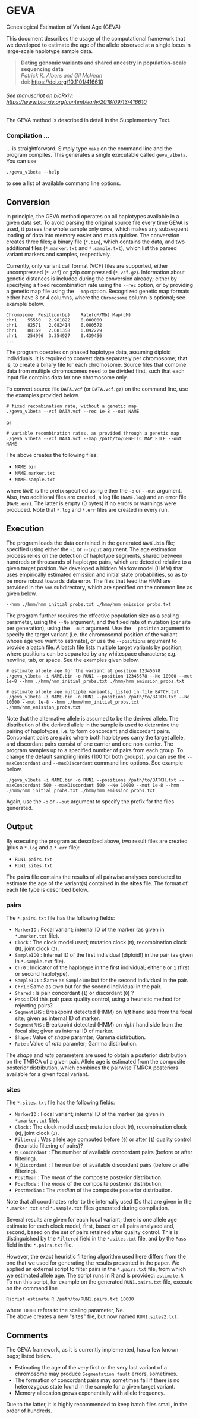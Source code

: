 # GEVA
Genealogical Estimation of Variant Age (GEVA)


This document describes the usage of the computational framework that we developed to estimate the age of the allele observed at a single locus in large-scale haplotype sample data.


> **Dating genomic variants and shared ancestry in population-scale sequencing data**  
> *Patrick K. Albers and Gil McVean*  
> doi: https://doi.org/10.1101/416610
###### See manuscript on bioRxiv: https://www.biorxiv.org/content/early/2018/09/13/416610

The GEVA method is described in detail in the Supplementary Text.



### Compilation ...
... is straightforward. Simply type `make` on the command line and the program compiles.
This generates a single executable called `geva_v1beta`.
You can use
```
./geva_v1beta --help
```
to see a list of available command line options.


## Conversion
In principle, the GEVA method operates on all haplotypes available in a given data set.
To avoid parsing the original source file every time GEVA is used, it parses the whole sample only once, which makes any subsequent loading of data into memory easier and much quicker.
The converstion creates three files; a binary file (`*.bin`), which contains the data, and two additional files (`*.marker.txt` and `*.sample.txt`), which list the parsed variant markers and samples, respectively.

Currently, only variant call format (VCF) files are supported, either uncompressed (`*.vcf`) or gzip compressed (`*.vcf.gz`).
Information about genetic distances is included during the conversion already; either by specifying a fixed recombination rate using the `--rec` option, or by providing a genetic map file using the `--map` option.
Recognized genetic map formats either have 3 or 4 columns, where the `Chromosome` column is optional; see example below.
```
Chromosome	Position(bp)	Rate(cM/Mb)	Map(cM)
chr1	55550	2.981822	0.000000
chr1	82571	2.082414	0.080572
chr1	88169	2.081358	0.092229
chr1	254996	3.354927	0.439456
...
```

The program operates on phased haplotype data, assuming diploid individuals.
It is required to convert data separately per chromosome; that is, to create a binary file for each chromosome.
Source files that combine data from multiple chromosomes need to be divided first, such that each input file contains data for one chromosome only.

To convert source file `DATA.vcf` (or `DATA.vcf.gz`) on the command line, use the examples provided below.
```
# fixed recombination rate, without a genetic map
./geva_v1beta --vcf DATA.vcf --rec 1e-8 --out NAME
```
or
```
# variable recombination rates, as provided through a genetic map
./geva_v1beta --vcf DATA.vcf --map /path/to/GENETIC_MAP_FILE --out NAME
```
The above creates the following files:
- `NAME.bin`
- `NAME.marker.txt`
- `NAME.sample.txt`

where `NAME` is the prefix specified using either the `-o` or `--out` argument.
Also, two additional files are created, a log file (`NAME.log`) and an error file (`NAME.err`). The latter is empty (0 bytes) if no errors or warnings were produced.
Note that `*.log` and `*.err` files are created in every run.


## Execution
The program loads the data contained in the generated `NAME.bin` file; specified using either the `-i` or `--input` argument.
The age estimation process relies on the detection of haplotype segments, shared between hundreds or throusands of haplotype pairs, which are detected relative to a given target position.
We developed a hidden Markov model (HMM) that uses empirically estimated emission and initial state probabilities, so as to be more robust towards data error.
The files that feed the HMM are provided in the `hmm` subdirectory, which are specified on the common line as given below.
```
--hmm ./hmm/hmm_initial_probs.txt ./hmm/hmm_emission_probs.txt
```
The program further requires the effective population size as a scaling parameter, using the `--Ne` argument, and the fixed rate of mutation (per site per generation), using the `--mut` argument.
Use the `--position` argument to specify the target variant (i.e. the chromosomal position of the variant whose age you want to estimate), or use the `--positions` argument to provide a batch file.
A batch file lists multiple target variants by position, where positions can be separated by any whitespace characters; e.g. newline, tab, or space.
See the examples given below.

```
# estimate allele age for the variant at position 12345678
./geva_v1beta -i NAME.bin -o RUN1 --position 12345678 --Ne 10000 --mut 1e-8 --hmm ./hmm/hmm_initial_probs.txt ./hmm/hmm_emission_probs.txt
```

```
# estimate allele age multiple variants, listed in file BATCH.txt
./geva_v1beta -i NAME.bin -o RUN1 --positions /path/to/BATCH.txt --Ne 10000 --mut 1e-8 --hmm ./hmm/hmm_initial_probs.txt ./hmm/hmm_emission_probs.txt
```

Note that the alternative allele is assumed to be the derived allele. The distribution of the derived allele in the sample is used to determine the pairing of haplotypes, i.e. to form concordant and discordant pairs.
Concordant pairs are pairs where both haplotypes carry the target allele, and discordant pairs consist of one carrier and one non-carrier.
The program samples up to a specified number of pairs from each group.
To change the default sampling limits (100 for both groups), you can use the `--maxConcordant` and `--maxDiscordant` command line options.
See example below.
```
./geva_v1beta -i NAME.bin -o RUN1 --positions /path/to/BATCH.txt --maxConcordant 500 --maxDiscordant 500 --Ne 10000 --mut 1e-8 --hmm ./hmm/hmm_initial_probs.txt ./hmm/hmm_emission_probs.txt
```

Again, use the `-o` or `--out` argument to specify the prefix for the files generated.


## Output
By executing the program as described above, two result files are created (plus a `*.log` and a `*.err` file):
- `RUN1.pairs.txt`
- `RUN1.sites.txt`

The **pairs** file contains the results of all pairwise analyses conducted to estimate the age of the variant(s) contained in the **sites** file.
The format of each file type is described below.

### pairs
The `*.pairs.txt` file has the following fields:
- `MarkerID` : Focal variant; internal ID of the marker (as given in `*.marker.txt` file).
- `Clock` : The clock model used; mutation clock (`M`), recombination clock (`R`), joint clock (`J`).
- `SampleID0` : Internal ID of the first individual (diploid!) in the pair (as given in `*.sample.txt` file).
- `Chr0` : Indicator of the haplotype in the first individual; either `0` or `1` (first or second haplotype).
- `SampleID1` : Same as `SampleID0` but for the second individual in the pair.
- `Chr1` : Same as `Chr0` but for the second individual in the pair.
- `Shared` : Is pair concordant (`1`) or discordant (`0`) ?
- `Pass` : Did this pair pass quality control, using a heuristic method for rejecting pairs?
- `SegmentLHS` : Breakpoint detected (HMM) on *left* hand side from the focal site; given as internal ID of marker.
- `SegmentRHS` : Breakpoint detected (HMM) on *right* hand side from the focal site; given as internal ID of marker.
- `Shape` : Value of *shape* paramter; Gamma distirbution.
- `Rate` : Value of *rate* paramter; Gamma distirbution.

The *shape* and *rate* parameters are used to obtain a posterior distribution on the TMRCA of a given pair. Allele age is estimated from the composite posterior distribution, which combines the pairwise TMRCA posteriors available for a given focal variant.

### sites
The `*.sites.txt` file has the following fields:
- `MarkerID` : Focal variant; internal ID of the marker (as given in `*.marker.txt` file).
- `Clock` : The clock model used; mutation clock (`M`), recombination clock (`R`), joint clock (`J`).
- `Filtered` : Was allele age computed before (`0`) or after (`1`) quality control (heuristic filtering of pairs)?
- `N_Concordant` : The number of available concordant pairs (before or after filtering).
- `N_Discordant` : The number of available discordant pairs (before or after filtering).
- `PostMean` : The *mean* of the composite posterior distribution.
- `PostMode` : The *mode* of the composite posterior distribution.
- `PostMedian` : The *median* of the composite posterior distribution.

Note that all coordinates refer to the internally used IDs that are given in the `*.marker.txt` and `*.sample.txt` files generated during compilation.  

Several results are given for each focal variant; there is one allele age estimate for each clock model, first, based on all pairs analysed and, second, based on the set of pairs retained after quality control.
This is distinguished by the `Filtered` field in the `*.sites.txt` file, and by the `Pass` field in the `*.pairs.txt` file.

However, the exact heuristic filtering algorithm used here differs from the one that we used for generating the results presented in the paper. We applied an external script to filter pairs in the `*.pairs.txt` file, from which we estimated allele age.  The script runs in R and is provided: `estimate.R`  
To run this script, for example on the generated `RUN1.pairs.txt` file, execute on the command line
```
Rscript estimate.R /path/to/RUN1.pairs.txt 10000
```
where `10000` refers to the scaling parameter, Ne.  
The above creates a new "sites" file, but now named `RUN1.sites2.txt`.


## Comments
The GEVA framework, as it is currently implemented, has a few known bugs; listed below.

- Estimating the age of the very first or the very last variant of a chromosome may produce `Segmentation fault` errors, sometimes.
- The formation of concordant pairs may sometimes fail if there is no heterozygous state found in the sample for a given target variant.
- Memory allocation grows exponentially with allele frequency.

Due to the latter, it is highly recommended to keep batch files small, in the order of hundreds.

